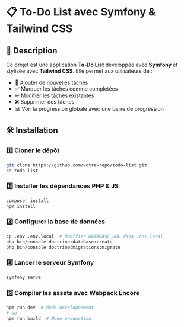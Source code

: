 # 📋 To-Do List avec Symfony & Tailwind CSS

## 🚀 Description
Ce projet est une application **To-Do List** développée avec **Symfony** et stylisée avec **Tailwind CSS**. Elle permet aux utilisateurs de :

- 📌 Ajouter de nouvelles tâches
- ✅ Marquer les tâches comme complétées
- ✏ Modifier les tâches existantes
- ❌ Supprimer des tâches
- 📊 Voir la progression globale avec une barre de progression

## 🛠️ Installation

### 1️⃣ Cloner le dépôt
```sh
git clone https://github.com/votre-repo/todo-list.git
cd todo-list
```

### 2️⃣ Installer les dépendances PHP & JS
```sh
composer install
npm install
```

### 3️⃣ Configurer la base de données
```sh
cp .env .env.local  # Modifier DATABASE_URL dans .env.local
php bin/console doctrine:database:create
php bin/console doctrine:migrations:migrate
```

### 4️⃣ Lancer le serveur Symfony
```sh
symfony serve
```

### 5️⃣ Compiler les assets avec Webpack Encore
```sh
npm run dev  # Mode développement
# ou
npm run build  # Mode production
```




